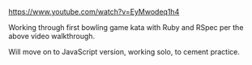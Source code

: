 https://www.youtube.com/watch?v=EyMwodeq1h4

Working through first bowling game kata with Ruby and RSpec per the above video walkthrough.

Will move on to JavaScript version, working solo, to cement practice.
